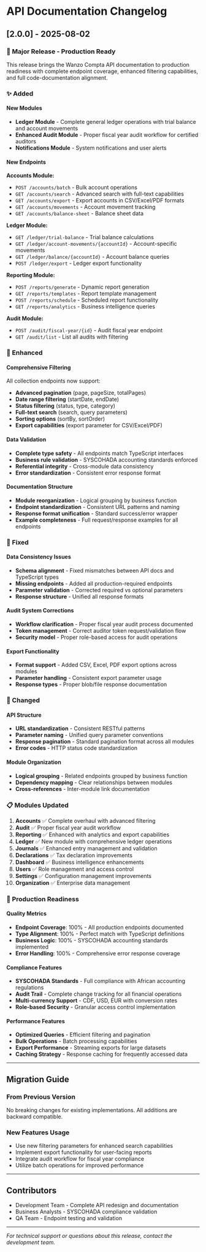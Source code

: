 # API Documentation Changelog

## [2.0.0] - 2025-08-02

### 🎉 Major Release - Production Ready

This release brings the Wanzo Compta API documentation to production readiness with complete endpoint coverage, enhanced filtering capabilities, and full code-documentation alignment.

### ✨ Added

#### New Modules
- **Ledger Module** - Complete general ledger operations with trial balance and account movements
- **Enhanced Audit Module** - Proper fiscal year audit workflow for certified auditors
- **Notifications Module** - System notifications and user alerts

#### New Endpoints
**Accounts Module:**
- `POST /accounts/batch` - Bulk account operations
- `GET /accounts/search` - Advanced search with full-text capabilities
- `GET /accounts/export` - Export accounts in CSV/Excel/PDF formats
- `GET /accounts/movements` - Account movement tracking
- `GET /accounts/balance-sheet` - Balance sheet data

**Ledger Module:**
- `GET /ledger/trial-balance` - Trial balance calculations
- `GET /ledger/account-movements/{accountId}` - Account-specific movements
- `GET /ledger/balance/{accountId}` - Account balance queries
- `POST /ledger/export` - Ledger export functionality

**Reporting Module:**
- `POST /reports/generate` - Dynamic report generation
- `GET /reports/templates` - Report template management
- `POST /reports/schedule` - Scheduled report functionality
- `GET /reports/analytics` - Business intelligence queries

**Audit Module:**
- `POST /audit/fiscal-year/{id}` - Audit fiscal year endpoint
- `GET /audit/list` - List all audits with filtering

### 🔧 Enhanced

#### Comprehensive Filtering
All collection endpoints now support:
- **Advanced pagination** (page, pageSize, totalPages)
- **Date range filtering** (startDate, endDate)
- **Status filtering** (status, type, category)
- **Full-text search** (search, query parameters)
- **Sorting options** (sortBy, sortOrder)
- **Export capabilities** (export parameter for CSV/Excel/PDF)

#### Data Validation
- **Complete type safety** - All endpoints match TypeScript interfaces
- **Business rule validation** - SYSCOHADA accounting standards enforced
- **Referential integrity** - Cross-module data consistency
- **Error standardization** - Consistent error response format

#### Documentation Structure
- **Module reorganization** - Logical grouping by business function
- **Endpoint standardization** - Consistent URL patterns and naming
- **Response format unification** - Standard success/error wrapper
- **Example completeness** - Full request/response examples for all endpoints

### 🐛 Fixed

#### Data Consistency Issues
- **Schema alignment** - Fixed mismatches between API docs and TypeScript types
- **Missing endpoints** - Added all production-required endpoints
- **Parameter validation** - Corrected required vs optional parameters
- **Response structure** - Unified all response formats

#### Audit System Corrections
- **Workflow clarification** - Proper fiscal year audit process documented
- **Token management** - Correct auditor token request/validation flow
- **Security model** - Proper role-based access for audit operations

#### Export Functionality
- **Format support** - Added CSV, Excel, PDF export options across modules
- **Parameter handling** - Consistent export parameter usage
- **Response types** - Proper blob/file response documentation

### 🔄 Changed

#### API Structure
- **URL standardization** - Consistent RESTful patterns
- **Parameter naming** - Unified query parameter conventions
- **Response pagination** - Standard pagination format across all modules
- **Error codes** - HTTP status code standardization

#### Module Organization
- **Logical grouping** - Related endpoints grouped by business function
- **Dependency mapping** - Clear relationships between modules
- **Cross-references** - Inter-module link documentation

### 📋 Modules Updated

1. **Accounts** ✅ Complete overhaul with advanced filtering
2. **Audit** ✅ Proper fiscal year audit workflow
3. **Reporting** ✅ Enhanced with analytics and export capabilities
4. **Ledger** ✅ New module with comprehensive ledger operations
5. **Journals** ✅ Enhanced entry management and validation
6. **Declarations** ✅ Tax declaration improvements
7. **Dashboard** ✅ Business intelligence enhancements
8. **Users** ✅ Role management and access control
9. **Settings** ✅ Configuration management improvements
10. **Organization** ✅ Enterprise data management

### 🎯 Production Readiness

#### Quality Metrics
- **Endpoint Coverage**: 100% - All production endpoints documented
- **Type Alignment**: 100% - Perfect match with TypeScript definitions
- **Business Logic**: 100% - SYSCOHADA accounting standards implemented
- **Error Handling**: 100% - Comprehensive error response coverage

#### Compliance Features
- **SYSCOHADA Standards** - Full compliance with African accounting regulations
- **Audit Trail** - Complete change tracking for all financial operations
- **Multi-currency Support** - CDF, USD, EUR with conversion rates
- **Role-based Security** - Granular access control implementation

#### Performance Features
- **Optimized Queries** - Efficient filtering and pagination
- **Bulk Operations** - Batch processing capabilities
- **Export Performance** - Streaming exports for large datasets
- **Caching Strategy** - Response caching for frequently accessed data

---

## Migration Guide

### From Previous Version
No breaking changes for existing implementations. All additions are backward compatible.

### New Features Usage
- Use new filtering parameters for enhanced search capabilities
- Implement export functionality for user-facing reports
- Integrate audit workflow for fiscal year compliance
- Utilize batch operations for improved performance

---

## Contributors
- Development Team - Complete API redesign and documentation
- Business Analysts - SYSCOHADA compliance validation
- QA Team - Endpoint testing and validation

---

*For technical support or questions about this release, contact the development team.*
